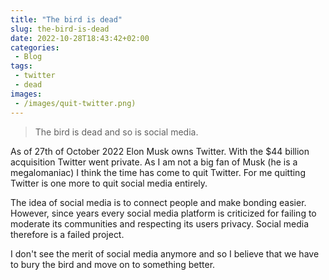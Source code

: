 ```yaml
---
title: "The bird is dead"
slug: the-bird-is-dead
date: 2022-10-28T18:43:42+02:00
categories:
 - Blog
tags:
 - twitter
 - dead
images:
 - /images/quit-twitter.png)
---
```


> The bird is dead and so is social media.

As of 27th of October 2022 Elon Musk owns Twitter. With the $44 billion acquisition Twitter went private. As I am not a big fan of Musk (he is a megalomaniac) I think the time has come to quit Twitter. For me quitting Twitter is one more to quit social media entirely.

<!--more-->

The idea of social media is to connect people and make bonding easier. However, since years every social media platform is criticized for failing to moderate its communities and respecting its users privacy. Social media therefore is a failed project.

I don't see the merit of social media anymore and so I believe that we have to bury the bird and move on to something better.